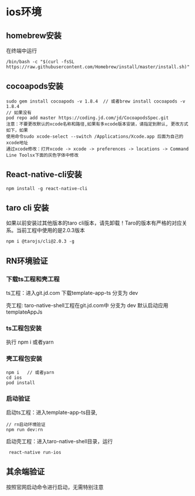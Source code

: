 # ios环境

## homebrew安装

在终端中运行

```
/bin/bash -c "$(curl -fsSL https://raw.githubusercontent.com/Homebrew/install/master/install.sh)"
```

## cocoapods安装

```
sudo gem install cocoapods -v 1.8.4  // 或者brew install cocoapods -v 1.8.4
// 如果没有
pod repo add master https://coding.jd.com/jd/CocoapodsSpec.git
注意：不要更改默认的xcode名称和路径,如果有多xcode版本安装，请指定到默认, 更改方式如下，如果
使用命令sudo xcode-select --switch /Applications/Xcode.app 后面为自己的xcode地址
通过xcode修改：打开xcode -> xcode -> preferences -> locations -> Command Line Toolsx下面的灰色字体中修改
```



## React-native-cli安装

```
npm install -g react-native-cli
```

## taro cli 安装

如果以前安装过其他版本的taro cli版本，请先卸载！Taro的版本有严格的对应关系。当前工程中使用的是2.0.3版本

```
npm i @tarojs/cli@2.0.3 -g
```



## RN环境验证

### 下载ts工程和壳工程

ts工程：进入git.jd.com 下载template-app-ts  分支为 dev

壳工程: taro-native-shell工程在git.jd.com中   分支为 dev 默认启动应用templateAppJs

### ts工程包安装

执行 npm i 或者yarn 

### 壳工程包安装

```
npm i   // 或者yarn
cd ios
pod install
```

### 启动验证

启动ts工程：进入template-app-ts目录,

```
// rn启动环境验证
npm run dev:rn
```

启动壳工程：进入taro-native-shell目录，运行

```
 react-native run-ios
```

## 其余端验证

按照官网启动命令进行启动，无需特别注意

